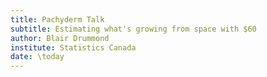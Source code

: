 ```yaml
---
title: Pachyderm Talk
subtitle: Estimating what's growing from space with $60
author: Blair Drummond 
institute: Statistics Canada
date: \today
---
```


